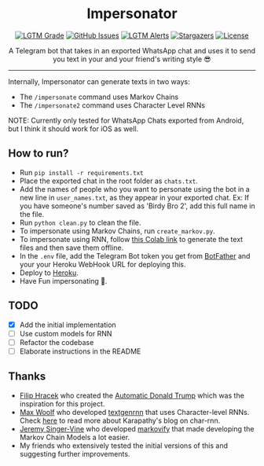 <h1 align="center">Impersonator</h1>

<p align="center">
  <a href="https://lgtm.com/projects/g/thepushkarp/Impersonator"><img alt="LGTM Grade" src="https://img.shields.io/lgtm/grade/python/github/thepushkarp/Impersonator?style=for-the-badge"></a>
  <a href="https://github.com/thepushkarp/Impersonator/issues"><img alt="GitHub Issues" src="https://img.shields.io/github/issues/thepushkarp/Impersonator?style=for-the-badge"></a>
  <a href="https://lgtm.com/projects/g/thepushkarp/Impersonator"><img alt="LGTM Alerts" src="https://img.shields.io/lgtm/alerts/github/thepushkarp/Impersonator?style=for-the-badge"></a>
  <a href="https://github.com/thepushkarp/Impersonator/stargazers"><img alt="Stargazers" src="https://img.shields.io/github/stars/thepushkarp/Impersonator?style=for-the-badge"></a>
  <a href="https://github.com/thepushkarp/Impersonator/blob/master/LICENSE"><img alt="License" src="https://img.shields.io/github/license/thepushkarp/Impersonator?style=for-the-badge"></a>
</p>

<p align="center">A Telegram bot that takes in an exported WhatsApp chat and uses it to send you text in your and your friend's writing style 😎</p>

---

Internally, Impersonator can generate texts in two ways:

-   The `/impersonate` command uses Markov Chains
-   The `/impersonate2` command uses Character Level RNNs

NOTE: Currently only tested for WhatsApp Chats exported from Android, but I think it should work for iOS as well.

## How to run?

-   Run `pip install -r requirements.txt`
-   Place the exported chat in the root folder as `chats.txt`.
-   Add the names of people who you want to personate using the bot in a new line in `user_names.txt`, as they appear in your exported chat.
    Ex: If you have someone's number saved as 'Birdy Bro 2', add this full name in the file.
-   Run `python clean.py` to clean the file.
-   To impersonate using Markov Chains, run `create_markov.py`.
-   To impersonate using RNN, follow [this Colab link](https://colab.research.google.com/drive/1lRsuBCVRzl8zu8lxuGyron9tqt3h5heM?usp=sharing) to generate the text files and then save them offline.
-   In the `.env` file, add the Telegram Bot token you get from [BotFather](https://core.telegram.org/bots#6-botfather) and your your Heroku WebHook URL for deploying this.
-   Deploy to [Heroku](https://devcenter.heroku.com/articles/getting-started-with-python).
-   Have Fun impersonating 🖖.

## TODO

-   [x] Add the initial implementation
-   [ ] Use custom models for RNN
-   [ ] Refactor the codebase
-   [ ] Elaborate instructions in the README

## Thanks

-   [Filip Hracek](https://github.com/filiph) who created the [Automatic Donald Trump](https://filiph.github.io/markov/) which was the inspiration for this project.
-   [Max Woolf](https://github.com/minimaxir) who developed [textgenrnn](https://github.com/minimaxir/textgenrnn) that uses Character-level RNNs. Check [here](https://karpathy.github.io/2015/05/21/rnn-effectiveness/) to read more about Karapathy's blog on char-rnn.
-   [Jeremy Singer-Vine](https://github.com/jsvine) who developed [markovify](https://github.com/jsvine/markovify) that made developing the Markov Chain Models a lot easier.
-   My friends who extensively tested the initial versions of this and suggesting further improvements.
